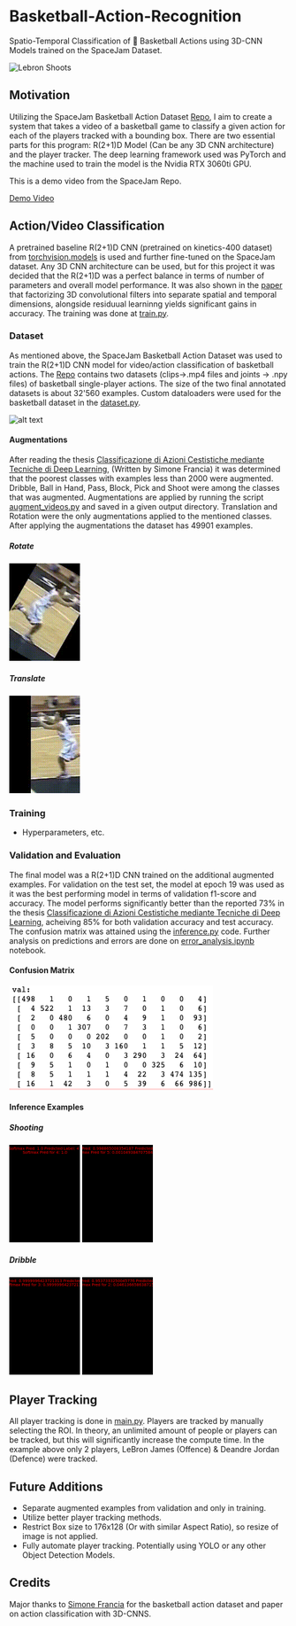 # Basketball-Action-Recognition
Spatio-Temporal Classification of 🏀  Basketball Actions using 3D-CNN Models trained on the SpaceJam Dataset.

![Lebron Shoots](examples/lebron_shoots.gif)

## Motivation
Utilizing the SpaceJam Basketball Action Dataset [Repo](https://github.com/simonefrancia/SpaceJam), I aim to create a system that takes a video of a basketball game to classify a given action for each of the players tracked with a bounding box. There are two essential parts for this program: R(2+1)D Model (Can be any 3D CNN architecture) and the player tracker. The deep learning framework used was PyTorch and the machine used to train the model is the Nvidia RTX 3060ti GPU.

This is a demo video from the SpaceJam Repo.

[Demo Video](https://www.youtube.com/watch?v=PEziTgHx4cA)

## Action/Video Classification
A pretrained baseline R(2+1)D CNN (pretrained on kinetics-400 dataset) from [torchvision.models](https://pytorch.org/vision/0.8/models.html) is used and further fine-tuned on the SpaceJam dataset. Any 3D CNN architecture can be used, but for this project it was decided that the R(2+1)D was a perfect balance in terms of number of parameters and overall model performance. It was also shown in the [paper](https://arxiv.org/pdf/1711.11248.pdf) that factorizing 3D convolutional filters into separate spatial and temporal dimensions, alongside residuual learninng yields significant gains in accuracy. The training was done at [train.py](https://github.com/hkair/Basketball-Action-Recognition/blob/master/train.py).

### Dataset
As mentioned above, the SpaceJam Basketball Action Dataset was used to train the R(2+1)D CNN model for video/action classification of basketball actions. The [Repo](https://github.com/simonefrancia/SpaceJam) contains two datasets (clips->.mp4 files and joints -> .npy files) of basketball single-player actions. The size of the two final annotated datasets is about 32'560 examples. Custom dataloaders were used for the basketball dataset in the [dataset.py](https://github.com/hkair/Basketball-Action-Recognition/blob/master/dataset.py).

![alt text](https://raw.githubusercontent.com/simonefrancia/SpaceJam/master/.github/histogram.png)

#### Augmentations
After reading the thesis [Classificazione di Azioni Cestistiche mediante Tecniche di Deep Learning](https://www.researchgate.net/publication/330534530_Classificazione_di_Azioni_Cestistiche_mediante_Tecniche_di_Deep_Learning), (Written by Simone Francia) it was determined that the poorest classes with examples less than 2000 were augmented. Dribble, Ball in Hand, Pass, Block, Pick and Shoot were among the classes that was augmented. Augmentations are applied by running the script [augment_videos.py](https://github.com/hkair/Basketball-Action-Recognition/blob/master/augment_videos.py) and saved in a given output directory. Translation and Rotation were the only augmentations applied to the mentioned classes. After applying the augmentations the dataset has 49901 examples.

##### Rotate
![rotate](examples/0000000_flipped_rotate_330.gif)
##### Translate
![translate](examples/0000000_translate_32_0.gif)

### Training
- Hyperparameters, etc.

### Validation and Evaluation
The final model was a R(2+1)D CNN trained on the additional augmented examples. For validation on the test set, the model at epoch 19 was used as it was the best performing model in terms of validation f1-score and accuracy. The model performs significantly better than the reported 73% in the thesis [Classificazione di Azioni Cestistiche mediante Tecniche di Deep Learning](https://www.researchgate.net/publication/330534530_Classificazione_di_Azioni_Cestistiche_mediante_Tecniche_di_Deep_Learning), acheiving 85% for both validation accuracy and test accuracy. The confusion matrix was attained using the [inference.py](https://github.com/hkair/Basketball-Action-Recognition/blob/master/inference.py) code. Further analysis on predictions and errors are done on [error_analysis.ipynb](https://github.com/hkair/Basketball-Action-Recognition/blob/master/error_analysis.ipynb) notebook.

#### Confusion Matrix 
![confusion matrix](examples/confusion_matrix.png)

#### Inference Examples

##### Shooting
![true_shoot](examples/true_shoot.gif)
![false_shoot](examples/false_shoot.gif)

##### Dribble
![true_dribbble](examples/true_dribble.gif)
![false_dribbble](examples/false_dribble.gif)

## Player Tracking 
All player tracking is done in [main.py](https://github.com/hkair/Basketball-Action-Recognition/blob/master/main.py). Players are tracked by manually selecting the ROI. In theory, an unlimited amount of people or players can be tracked, but this will significantly increase the compute time. In the example above only 2 players, LeBron James (Offence) & Deandre Jordan (Defence) were tracked.

## Future Additions
- Separate augmented examples from validation and only in training.
- Utilize better player tracking methods. 
- Restrict Box size to 176x128 (Or with similar Aspect Ratio), so resize of image is not applied.
- Fully automate player tracking. Potentially using YOLO or any other Object Detection Models.

## Credits
Major thanks to [Simone Francia](https://github.com/simonefrancia) for the basketball action dataset and paper on action classification with 3D-CNNS. 
